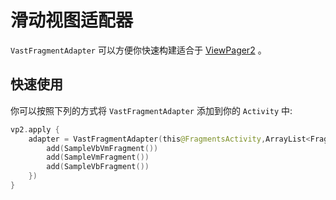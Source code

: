 # 滑动视图适配器

`VastFragmentAdapter` 可以方便你快速构建适合于 [ViewPager2](https://developer.android.com/reference/kotlin/androidx/viewpager2/widget/ViewPager2) 。

## 快速使用

你可以按照下列的方式将 `VastFragmentAdapter` 添加到你的 `Activity` 中:

```kotlin
vp2.apply {
    adapter = VastFragmentAdapter(this@FragmentsActivity,ArrayList<Fragment>().apply {
        add(SampleVbVmFragment())
        add(SampleVmFragment())
        add(SampleVbFragment())
    })
}
```
